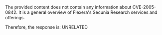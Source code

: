 The provided content does not contain any information about CVE-2005-0842. It is a general overview of Flexera's Secunia Research services and offerings.

Therefore, the response is: UNRELATED
